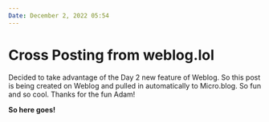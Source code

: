 ```yaml
---
Date: December 2, 2022 05:54
---
```


# Cross Posting from weblog.lol

Decided to take advantage of the Day 2 new feature of Weblog. So this post is being created on Weblog and pulled in automatically to Micro.blog. So fun and so cool. Thanks for the fun Adam!

**So here goes!**

